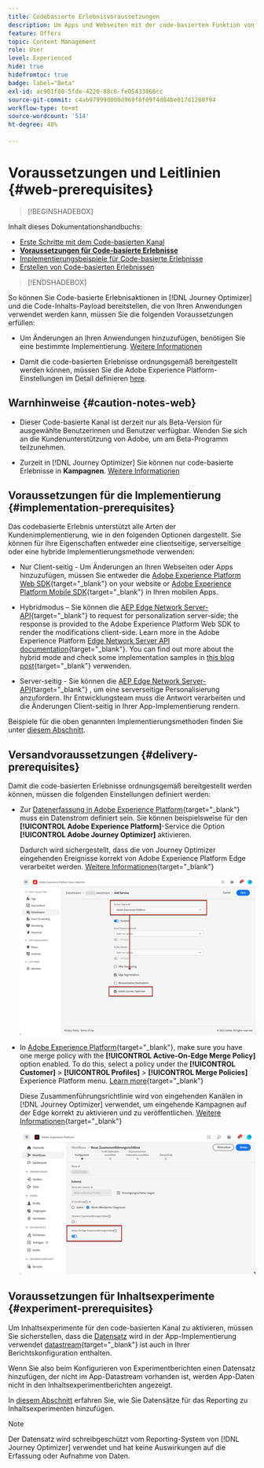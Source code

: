 ```yaml
---
title: Codebasierte Erlebnisvoraussetzungen
description: Um Apps und Webseiten mit der code-basierten Funktion von Journey Optimizer bearbeiten zu können, müssen Sie die Voraussetzungen auf dieser Seite erfüllen
feature: Offers
topic: Content Management
role: User
level: Experienced
hide: true
hidefromtoc: true
badge: label="Beta"
exl-id: ac901f88-5fde-4220-88c6-fe05433866cc
source-git-commit: c4ab97999d000d969f6f09f4d84be017d1288f94
workflow-type: tm+mt
source-wordcount: '514'
ht-degree: 48%

---
```


# Voraussetzungen und Leitlinien {#web-prerequisites}

>[!BEGINSHADEBOX]

Inhalt dieses Dokumentationshandbuchs:

* [Erste Schritte mit dem Code-basierten Kanal](get-started-code-based.md)
* **[Voraussetzungen für Code-basierte Erlebnisse](code-based-prerequisites.md)**
* [Implementierungsbeispiele für Code-basierte Erlebnisse](code-based-implementation-samples.md)
* [Erstellen von Code-basierten Erlebnissen](create-code-based.md)

>[!ENDSHADEBOX]

So können Sie Code-basierte Erlebnisaktionen in [!DNL Journey Optimizer] und die Code-Inhalts-Payload bereitstellen, die von Ihren Anwendungen verwendet werden kann, müssen Sie die folgenden Voraussetzungen erfüllen:

* Um Änderungen an Ihren Anwendungen hinzuzufügen, benötigen Sie eine bestimmte Implementierung. [Weitere Informationen](#implementation-prerequisites)

* Damit die code-basierten Erlebnisse ordnungsgemäß bereitgestellt werden können, müssen Sie die Adobe Experience Platform-Einstellungen im Detail definieren [here](#delivery-prerequisites).

## Warnhinweise {#caution-notes-web}

* Dieser Code-basierte Kanal ist derzeit nur als Beta-Version für ausgewählte Benutzerinnen und Benutzer verfügbar. Wenden Sie sich an die Kundenunterstützung von Adobe, um am Beta-Programm teilzunehmen.

* Zurzeit in [!DNL Journey Optimizer] Sie können nur code-basierte Erlebnisse in **Kampagnen**. [Weitere Informationen](../campaigns/create-campaign.md#configure)

## Voraussetzungen für die Implementierung {#implementation-prerequisites}

Das codebasierte Erlebnis unterstützt alle Arten der Kundenimplementierung, wie in den folgenden Optionen dargestellt. Sie können für Ihre Eigenschaften entweder eine clientseitige, serverseitige oder eine hybride Implementierungsmethode verwenden:

* Nur Client-seitig - Um Änderungen an Ihren Webseiten oder Apps hinzuzufügen, müssen Sie entweder die [Adobe Experience Platform Web SDK](https://experienceleague.adobe.com/docs/platform-learn/implement-web-sdk/overview.html?lang=de){target="_blank"} on your website or [Adobe Experience Platform Mobile SDK](https://developer.adobe.com/client-sdks/documentation/){target="_blank"} in Ihren mobilen Apps.

* Hybridmodus – Sie können die [AEP Edge Network Server-API](https://experienceleague.adobe.com/docs/experience-platform/edge-network-server-api/data-collection/interactive-data-collection.html?lang=de){target="_blank"} to request for personalization server-side; the response is provided to the Adobe Experience Platform Web SDK to render the modifications client-side. Learn more in the Adobe Experience Platform [Edge Network Server API documentation](https://experienceleague.adobe.com/docs/experience-platform/edge-network-server-api/overview.html?lang=de){target="_blank"}. You can find out more about the hybrid mode and check some implementation samples in [this blog post](https://blog.developer.adobe.com/de/hybrid-personalization-in-the-adobe-experience-platform-web-sdk-6a1bb674bf41){target="_blank"} verwenden.

* Server-seitig - Sie können die [AEP Edge Network Server-API](https://experienceleague.adobe.com/docs/experience-platform/edge-network-server-api/data-collection/interactive-data-collection.html?lang=de){target="_blank"} , um eine serverseitige Personalisierung anzufordern. Ihr Entwicklungsteam muss die Antwort verarbeiten und die Änderungen Client-seitig in Ihrer App-Implementierung rendern.

Beispiele für die oben genannten Implementierungsmethoden finden Sie unter [diesem Abschnitt](code-based-implementation-samples.md).

## Versandvoraussetzungen {#delivery-prerequisites}

Damit die code-basierten Erlebnisse ordnungsgemäß bereitgestellt werden können, müssen die folgenden Einstellungen definiert werden:

* Zur [Datenerfassung in Adobe Experience Platform](https://experienceleague.adobe.com/docs/experience-platform/edge/datastreams/overview.html?lang=de){target="_blank"} muss ein Datenstrom definiert sein. Sie können beispielsweise für den **[!UICONTROL Adobe Experience Platform]**-Service die Option **[!UICONTROL Adobe Journey Optimizer]** aktivieren.

  Dadurch wird sichergestellt, dass die von Journey Optimizer eingehenden Ereignisse korrekt von Adobe Experience Platform Edge verarbeitet werden. [Weitere Informationen](https://experienceleague.adobe.com/docs/experience-platform/edge/datastreams/configure.html?lang=de){target="_blank"}

  ![](../web/assets/web-aep-datastream-ajo.png)

* In [Adobe Experience Platform](https://experienceleague.adobe.com/docs/experience-platform/profile/home.html?lang=de){target="_blank"}, make sure you have one merge policy with the **[!UICONTROL Active-On-Edge Merge Policy]** option enabled. To do this, select a policy under the **[!UICONTROL Customer]** > **[!UICONTROL Profiles]** > **[!UICONTROL Merge Policies]** Experience Platform menu. [Learn more](https://experienceleague.adobe.com/docs/experience-platform/profile/merge-policies/ui-guide.html?lang=de#configure){target="_blank"}

  Diese Zusammenführungsrichtlinie wird von eingehenden Kanälen in [!DNL Journey Optimizer] verwendet, um eingehende Kampagnen auf der Edge korrekt zu aktivieren und zu veröffentlichen. [Weitere Informationen](https://experienceleague.adobe.com/docs/experience-platform/profile/merge-policies/ui-guide.html?lang=de){target="_blank"}

  ![](../web/assets/web-aep-merge-policy.png)

## Voraussetzungen für Inhaltsexperimente {#experiment-prerequisites}

Um Inhaltsexperimente für den code-basierten Kanal zu aktivieren, müssen Sie sicherstellen, dass die [Datensatz](../data/get-started-datasets.md) wird in der App-Implementierung verwendet [datastream](https://experienceleague.adobe.com/docs/experience-platform/datastreams/overview.html?lang=de){target="_blank"} ist auch in Ihrer Berichtskonfiguration enthalten.

Wenn Sie also beim Konfigurieren von Experimentberichten einen Datensatz hinzufügen, der nicht im App-Datastream vorhanden ist, werden App-Daten nicht in den Inhaltsexperimentberichten angezeigt.

In [diesem Abschnitt](../campaigns/reporting-configuration.md#add-datasets) erfahren Sie, wie Sie Datensätze für das Reporting zu Inhaltsexperimenten hinzufügen.

>[!NOTE]
>
>Der Datensatz wird schreibgeschützt vom Reporting-System von [!DNL Journey Optimizer] verwendet und hat keine Auswirkungen auf die Erfassung oder Aufnahme von Daten.
